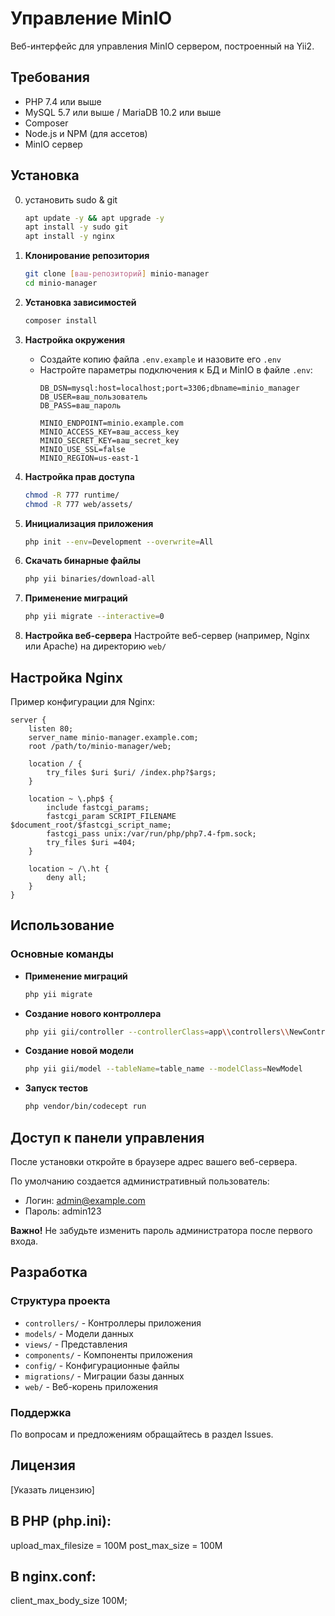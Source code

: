 # Управление MinIO

Веб-интерфейс для управления MinIO сервером, построенный на Yii2.

## Требования

- PHP 7.4 или выше
- MySQL 5.7 или выше / MariaDB 10.2 или выше
- Composer
- Node.js и NPM (для ассетов)
- MinIO сервер

## Установка
0. установить sudo & git
   ```bash
   apt update -y && apt upgrade -y
   apt install -y sudo git
   apt install -y nginx
   ```

1. **Клонирование репозитория**
   ```bash
   git clone [ваш-репозиторий] minio-manager
   cd minio-manager
   ```

2. **Установка зависимостей**
   ```bash
   composer install
   ```

3. **Настройка окружения**
   - Создайте копию файла `.env.example` и назовите его `.env`
   - Настройте параметры подключения к БД и MinIO в файле `.env`:
     ```
     DB_DSN=mysql:host=localhost;port=3306;dbname=minio_manager
     DB_USER=ваш_пользователь
     DB_PASS=ваш_пароль
     
     MINIO_ENDPOINT=minio.example.com
     MINIO_ACCESS_KEY=ваш_access_key
     MINIO_SECRET_KEY=ваш_secret_key
     MINIO_USE_SSL=false
     MINIO_REGION=us-east-1
     ```

4. **Настройка прав доступа**
   ```bash
   chmod -R 777 runtime/
   chmod -R 777 web/assets/
   ```

5. **Инициализация приложения**
   ```bash
   php init --env=Development --overwrite=All
   ```

6. **Скачать бинарные файлы**
   ```bash
   php yii binaries/download-all
   ```

7. **Применение миграций**
   ```bash
   php yii migrate --interactive=0
   ```

8. **Настройка веб-сервера**
   Настройте веб-сервер (например, Nginx или Apache) на директорию `web/`

## Настройка Nginx

Пример конфигурации для Nginx:

```nginx
server {
    listen 80;
    server_name minio-manager.example.com;
    root /path/to/minio-manager/web;

    location / {
        try_files $uri $uri/ /index.php?$args;
    }

    location ~ \.php$ {
        include fastcgi_params;
        fastcgi_param SCRIPT_FILENAME $document_root/$fastcgi_script_name;
        fastcgi_pass unix:/var/run/php/php7.4-fpm.sock;
        try_files $uri =404;
    }

    location ~ /\.ht {
        deny all;
    }
}
```

## Использование

### Основные команды

- **Применение миграций**
  ```bash
  php yii migrate
  ```

- **Создание нового контроллера**
  ```bash
  php yii gii/controller --controllerClass=app\\controllers\\NewController
  ```

- **Создание новой модели**
  ```bash
  php yii gii/model --tableName=table_name --modelClass=NewModel
  ```

- **Запуск тестов**
  ```bash
  php vendor/bin/codecept run
  ```

## Доступ к панели управления

После установки откройте в браузере адрес вашего веб-сервера. 

По умолчанию создается административный пользователь:
- Логин: admin@example.com
- Пароль: admin123

**Важно!** Не забудьте изменить пароль администратора после первого входа.

## Разработка

### Структура проекта

- `controllers/` - Контроллеры приложения
- `models/` - Модели данных
- `views/` - Представления
- `components/` - Компоненты приложения
- `config/` - Конфигурационные файлы
- `migrations/` - Миграции базы данных
- `web/` - Веб-корень приложения

### Поддержка

По вопросам и предложениям обращайтесь в раздел Issues.

## Лицензия

[Указать лицензию]

## В PHP (php.ini):
upload_max_filesize = 100M
post_max_size = 100M

## В nginx.conf:
client_max_body_size 100M;
